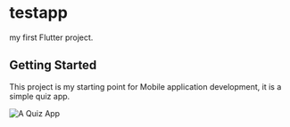 # testapp

my first Flutter project.

## Getting Started

This project is my starting point for Mobile application development, it is a simple quiz app.

![A Quiz App](https://github.com/emexbazz/testapp/blob/master/lib/img/t.png)